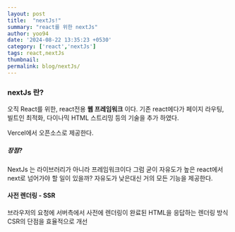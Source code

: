 ```yaml
---
layout: post
title:  "nextJs!"
summary: "react를 위한 nextJs"
author: yoo94
date: '2024-08-22 13:35:23 +0530'
category: ['react','nextJs']
tags: react,nextJs
thumbnail: 
permalink: blog/nextJs/
---
```

### nextJs 란?
오직 React를 위한, react전용 **웹 프레임워크** 이다.
기존 react에다가 페이지 라우팅, 빌트인 최적화, 다이나믹 HTML 스트리밍 등의 기술을 추가 하였다.

Vercel에서 오픈소스로 제공한다.

##### 장점?
NextJs 는 라이브러리가 아니라 프레임워크이다
그럼 굳이 자유도가 높은 react에서  next로 넘어가야 할 일이 있을까?
자유도가 낮은대신 거의 모든 기능을 제공한다.

#### 사전 렌더링 - SSR
브라우저의 요청에 서버측에서 사전에 렌더링이 완료된 HTML을 응답하는 렌더링 방식
CSR의 단점을 효율적으로 개선

 
